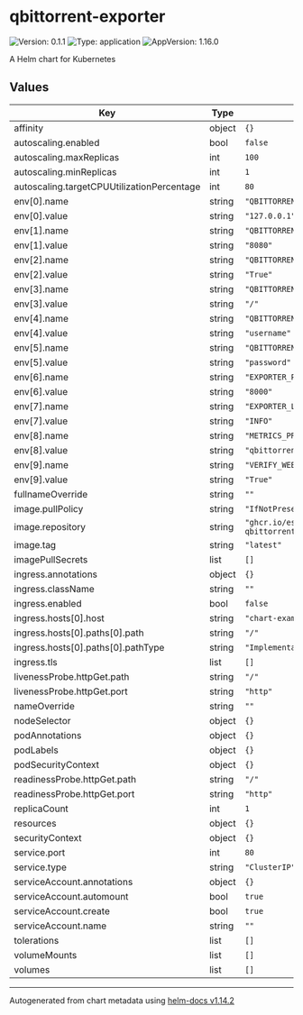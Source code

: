 # qbittorrent-exporter

![Version: 0.1.1](https://img.shields.io/badge/Version-0.1.1-informational?style=flat-square) ![Type: application](https://img.shields.io/badge/Type-application-informational?style=flat-square) ![AppVersion: 1.16.0](https://img.shields.io/badge/AppVersion-1.16.0-informational?style=flat-square)

A Helm chart for Kubernetes

## Values

| Key | Type | Default | Description |
|-----|------|---------|-------------|
| affinity | object | `{}` |  |
| autoscaling.enabled | bool | `false` |  |
| autoscaling.maxReplicas | int | `100` |  |
| autoscaling.minReplicas | int | `1` |  |
| autoscaling.targetCPUUtilizationPercentage | int | `80` |  |
| env[0].name | string | `"QBITTORRENT_HOST"` |  |
| env[0].value | string | `"127.0.0.1"` |  |
| env[1].name | string | `"QBITTORRENT_PORT"` |  |
| env[1].value | string | `"8080"` |  |
| env[2].name | string | `"QBITTORRENT_SSL"` |  |
| env[2].value | string | `"True"` |  |
| env[3].name | string | `"QBITTORRENT_URL_BASE"` |  |
| env[3].value | string | `"/"` |  |
| env[4].name | string | `"QBITTORRENT_USER"` |  |
| env[4].value | string | `"username"` |  |
| env[5].name | string | `"QBITTORRENT_PASS"` |  |
| env[5].value | string | `"password"` |  |
| env[6].name | string | `"EXPORTER_PORT"` |  |
| env[6].value | string | `"8000"` |  |
| env[7].name | string | `"EXPORTER_LOG_LEVEL"` |  |
| env[7].value | string | `"INFO"` |  |
| env[8].name | string | `"METRICS_PREFIX"` |  |
| env[8].value | string | `"qbittorrent"` |  |
| env[9].name | string | `"VERIFY_WEBUI_CERTIFICATE"` |  |
| env[9].value | string | `"True"` |  |
| fullnameOverride | string | `""` |  |
| image.pullPolicy | string | `"IfNotPresent"` |  |
| image.repository | string | `"ghcr.io/esanchezm/prometheus-qbittorrent-exporter"` |  |
| image.tag | string | `"latest"` |  |
| imagePullSecrets | list | `[]` |  |
| ingress.annotations | object | `{}` |  |
| ingress.className | string | `""` |  |
| ingress.enabled | bool | `false` |  |
| ingress.hosts[0].host | string | `"chart-example.local"` |  |
| ingress.hosts[0].paths[0].path | string | `"/"` |  |
| ingress.hosts[0].paths[0].pathType | string | `"ImplementationSpecific"` |  |
| ingress.tls | list | `[]` |  |
| livenessProbe.httpGet.path | string | `"/"` |  |
| livenessProbe.httpGet.port | string | `"http"` |  |
| nameOverride | string | `""` |  |
| nodeSelector | object | `{}` |  |
| podAnnotations | object | `{}` |  |
| podLabels | object | `{}` |  |
| podSecurityContext | object | `{}` |  |
| readinessProbe.httpGet.path | string | `"/"` |  |
| readinessProbe.httpGet.port | string | `"http"` |  |
| replicaCount | int | `1` |  |
| resources | object | `{}` |  |
| securityContext | object | `{}` |  |
| service.port | int | `80` |  |
| service.type | string | `"ClusterIP"` |  |
| serviceAccount.annotations | object | `{}` |  |
| serviceAccount.automount | bool | `true` |  |
| serviceAccount.create | bool | `true` |  |
| serviceAccount.name | string | `""` |  |
| tolerations | list | `[]` |  |
| volumeMounts | list | `[]` |  |
| volumes | list | `[]` |  |

----------------------------------------------
Autogenerated from chart metadata using [helm-docs v1.14.2](https://github.com/norwoodj/helm-docs/releases/v1.14.2)
